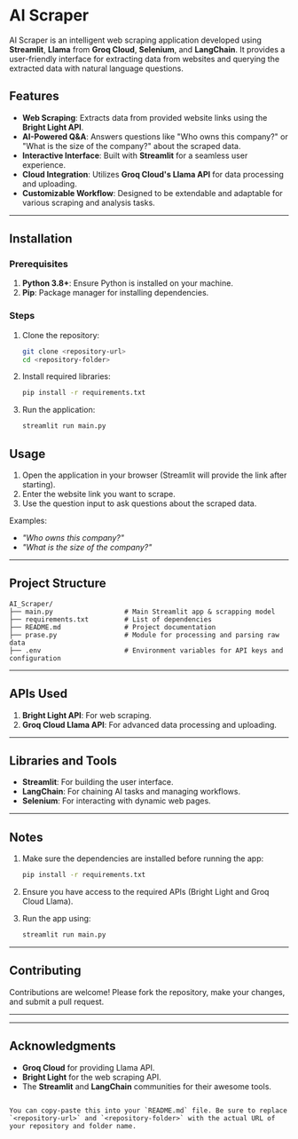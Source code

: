 
# AI Scraper

AI Scraper is an intelligent web scraping application developed using **Streamlit**, **Llama** from **Groq Cloud**, **Selenium**, and **LangChain**. It provides a user-friendly interface for extracting data from websites and querying the extracted data with natural language questions.

## Features

- **Web Scraping**: Extracts data from provided website links using the **Bright Light API**.
- **AI-Powered Q&A**: Answers questions like "Who owns this company?" or "What is the size of the company?" about the scraped data.
- **Interactive Interface**: Built with **Streamlit** for a seamless user experience.
- **Cloud Integration**: Utilizes **Groq Cloud's Llama API** for data processing and uploading.
- **Customizable Workflow**: Designed to be extendable and adaptable for various scraping and analysis tasks.

---

## Installation

### Prerequisites

1. **Python 3.8+**: Ensure Python is installed on your machine.
2. **Pip**: Package manager for installing dependencies.

### Steps

1. Clone the repository:
   ```bash
   git clone <repository-url>
   cd <repository-folder>
   ```

2. Install required libraries:
   ```bash
   pip install -r requirements.txt
   ```

3. Run the application:
   ```bash
   streamlit run main.py
   ```



## Usage

1. Open the application in your browser (Streamlit will provide the link after starting).
2. Enter the website link you want to scrape.
3. Use the question input to ask questions about the scraped data.

Examples:
- *"Who owns this company?"*
- *"What is the size of the company?"*

---

## Project Structure

```
AI_Scraper/
├── main.py                  # Main Streamlit app & scrapping model 
├── requirements.txt         # List of dependencies
├── README.md                # Project documentation
├── prase.py                 # Module for processing and parsing raw data
├── .env                     # Environment variables for API keys and configuration
```

---

## APIs Used

1. **Bright Light API**: For web scraping.
2. **Groq Cloud Llama API**: For advanced data processing and uploading.

---

## Libraries and Tools

- **Streamlit**: For building the user interface.
- **LangChain**: For chaining AI tasks and managing workflows.
- **Selenium**: For interacting with dynamic web pages.

---

## Notes

1. Make sure the dependencies are installed before running the app:
   ```bash
   pip install -r requirements.txt
   ```

2. Ensure you have access to the required APIs (Bright Light and Groq Cloud Llama).

3. Run the app using:
   ```bash
   streamlit run main.py
   ```

---

## Contributing

Contributions are welcome! Please fork the repository, make your changes, and submit a pull request.

---

---

## Acknowledgments

- **Groq Cloud** for providing Llama API.
- **Bright Light** for the web scraping API.
- The **Streamlit** and **LangChain** communities for their awesome tools.
```

You can copy-paste this into your `README.md` file. Be sure to replace `<repository-url>` and `<repository-folder>` with the actual URL of your repository and folder name.
